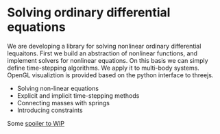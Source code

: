 # Solving ordinary differential equations

We are developing a library for solving nonlinear ordinary differential lequaitons. First we build an abstraction of nonlinear functions, and implement solvers for nonlinear equations. On this basis we can simply define time-stepping algorithms. We apply it to multi-body systems. OpenGL visualiztion is provided based on the python interface to threejs.

- Solving non-linear equations
- Explicit and implicit time-stepping methods
- Connecting masses with springs
- Introducing constraints


Some [spoiler to WIP](https://github.com/JSchoeberl/ASC-ODE)
